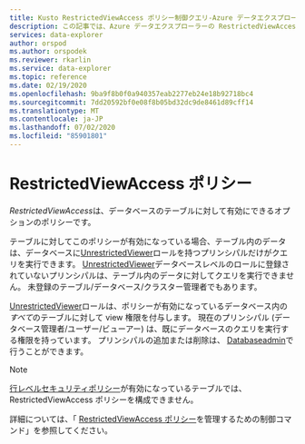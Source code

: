 ```yaml
---
title: Kusto RestrictedViewAccess ポリシー制御クエリ-Azure データエクスプローラー
description: この記事では、Azure データエクスプローラーの RestrictedViewAccess ポリシーについて説明します。
services: data-explorer
author: orspod
ms.author: orspodek
ms.reviewer: rkarlin
ms.service: data-explorer
ms.topic: reference
ms.date: 02/19/2020
ms.openlocfilehash: 9ba9f8b0f0a940357eab2277eb24e18b92718bc4
ms.sourcegitcommit: 7dd20592bf0e08f8b05bd32dc9de8461d89cff14
ms.translationtype: MT
ms.contentlocale: ja-JP
ms.lasthandoff: 07/02/2020
ms.locfileid: "85901801"
---
```

# <a name="restrictedviewaccess-policy"></a>RestrictedViewAccess ポリシー

*RestrictedViewAccess*は、データベースのテーブルに対して有効にできるオプションのポリシーです。

テーブルに対してこのポリシーが有効になっている場合、テーブル内のデータは、データベースに[UnrestrictedViewer](../management/access-control/role-based-authorization.md)ロールを持つプリンシパルだけがクエリを実行できます。
[UnrestrictedViewer](../management/access-control/role-based-authorization.md)データベースレベルのロールに登録されていないプリンシパルは、テーブル内のデータに対してクエリを実行できません。 未登録のテーブル/データベース/クラスター管理者でもあります。

[UnrestrictedViewer](../management/access-control/role-based-authorization.md)ロールは、ポリシーが有効になっているデータベース内の*すべて*のテーブルに対して view 権限を付与します。
現在のプリンシパル (データベース管理者/ユーザー/ビューアー) は、既にデータベースのクエリを実行する権限を持っています。 プリンシパルの追加または削除は、 [Databaseadmin](../management/access-control/role-based-authorization.md)で行うことができます。

> [!NOTE]
> [行レベルセキュリティポリシー](./rowlevelsecuritypolicy.md)が有効になっているテーブルでは、RestrictedViewAccess ポリシーを構成できません。

詳細については、「 [RestrictedViewAccess ポリシー](../management/restrictedviewaccess-policy.md)を管理するための制御コマンド」を参照してください。
